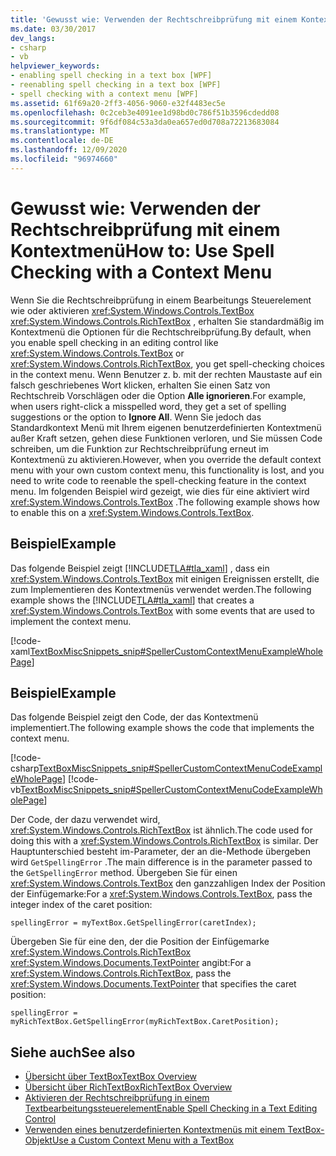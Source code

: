 ```yaml
---
title: 'Gewusst wie: Verwenden der Rechtschreibprüfung mit einem Kontextmenü'
ms.date: 03/30/2017
dev_langs:
- csharp
- vb
helpviewer_keywords:
- enabling spell checking in a text box [WPF]
- reenabling spell checking in a text box [WPF]
- spell checking with a context menu [WPF]
ms.assetid: 61f69a20-2ff3-4056-9060-e32f4483ec5e
ms.openlocfilehash: 0c2ceb3e4091ee1d98bd0c786f51b3596cdedd08
ms.sourcegitcommit: 9f6df084c53a3da0ea657ed0d708a72213683084
ms.translationtype: MT
ms.contentlocale: de-DE
ms.lasthandoff: 12/09/2020
ms.locfileid: "96974660"
---
```

# <a name="how-to-use-spell-checking-with-a-context-menu"></a><span data-ttu-id="d5b8a-102">Gewusst wie: Verwenden der Rechtschreibprüfung mit einem Kontextmenü</span><span class="sxs-lookup"><span data-stu-id="d5b8a-102">How to: Use Spell Checking with a Context Menu</span></span>
<span data-ttu-id="d5b8a-103">Wenn Sie die Rechtschreibprüfung in einem Bearbeitungs Steuerelement wie oder aktivieren <xref:System.Windows.Controls.TextBox> <xref:System.Windows.Controls.RichTextBox> , erhalten Sie standardmäßig im Kontextmenü die Optionen für die Rechtschreibprüfung.</span><span class="sxs-lookup"><span data-stu-id="d5b8a-103">By default, when you enable spell checking in an editing control like <xref:System.Windows.Controls.TextBox> or <xref:System.Windows.Controls.RichTextBox>, you get spell-checking choices in the context menu.</span></span> <span data-ttu-id="d5b8a-104">Wenn Benutzer z. b. mit der rechten Maustaste auf ein falsch geschriebenes Wort klicken, erhalten Sie einen Satz von Rechtschreib Vorschlägen oder die Option **Alle ignorieren**.</span><span class="sxs-lookup"><span data-stu-id="d5b8a-104">For example, when users right-click a misspelled word, they get a set of spelling suggestions or the option to **Ignore All**.</span></span> <span data-ttu-id="d5b8a-105">Wenn Sie jedoch das Standardkontext Menü mit Ihrem eigenen benutzerdefinierten Kontextmenü außer Kraft setzen, gehen diese Funktionen verloren, und Sie müssen Code schreiben, um die Funktion zur Rechtschreibprüfung erneut im Kontextmenü zu aktivieren.</span><span class="sxs-lookup"><span data-stu-id="d5b8a-105">However, when you override the default context menu with your own custom context menu, this functionality is lost, and you need to write code to reenable the spell-checking feature in the context menu.</span></span> <span data-ttu-id="d5b8a-106">Im folgenden Beispiel wird gezeigt, wie dies für eine aktiviert wird <xref:System.Windows.Controls.TextBox> .</span><span class="sxs-lookup"><span data-stu-id="d5b8a-106">The following example shows how to enable this on a <xref:System.Windows.Controls.TextBox>.</span></span>  
  
## <a name="example"></a><span data-ttu-id="d5b8a-107">Beispiel</span><span class="sxs-lookup"><span data-stu-id="d5b8a-107">Example</span></span>  
 <span data-ttu-id="d5b8a-108">Das folgende Beispiel zeigt [!INCLUDE[TLA#tla_xaml](../../../includes/tlasharptla-xaml-md.md)] , dass ein <xref:System.Windows.Controls.TextBox> mit einigen Ereignissen erstellt, die zum Implementieren des Kontextmenüs verwendet werden.</span><span class="sxs-lookup"><span data-stu-id="d5b8a-108">The following example shows the [!INCLUDE[TLA#tla_xaml](../../../includes/tlasharptla-xaml-md.md)] that creates a <xref:System.Windows.Controls.TextBox> with some events that are used to implement the context menu.</span></span>  
  
 [!code-xaml[TextBoxMiscSnippets_snip#SpellerCustomContextMenuExampleWholePage](~/samples/snippets/csharp/VS_Snippets_Wpf/TextBoxMiscSnippets_snip/csharp/speller_custom_context_menu.xaml#spellercustomcontextmenuexamplewholepage)]  
  
## <a name="example"></a><span data-ttu-id="d5b8a-109">Beispiel</span><span class="sxs-lookup"><span data-stu-id="d5b8a-109">Example</span></span>  
 <span data-ttu-id="d5b8a-110">Das folgende Beispiel zeigt den Code, der das Kontextmenü implementiert.</span><span class="sxs-lookup"><span data-stu-id="d5b8a-110">The following example shows the code that implements the context menu.</span></span>  
  
 [!code-csharp[TextBoxMiscSnippets_snip#SpellerCustomContextMenuCodeExampleWholePage](~/samples/snippets/csharp/VS_Snippets_Wpf/TextBoxMiscSnippets_snip/csharp/speller_custom_context_menu.xaml.cs#spellercustomcontextmenucodeexamplewholepage)]
 [!code-vb[TextBoxMiscSnippets_snip#SpellerCustomContextMenuCodeExampleWholePage](~/samples/snippets/visualbasic/VS_Snippets_Wpf/TextBoxMiscSnippets_snip/visualbasic/speller_custom_context_menu.xaml.vb#spellercustomcontextmenucodeexamplewholepage)]  
  
 <span data-ttu-id="d5b8a-111">Der Code, der dazu verwendet wird, <xref:System.Windows.Controls.RichTextBox> ist ähnlich.</span><span class="sxs-lookup"><span data-stu-id="d5b8a-111">The code used for doing this with a <xref:System.Windows.Controls.RichTextBox> is similar.</span></span> <span data-ttu-id="d5b8a-112">Der Hauptunterschied besteht im-Parameter, der an die-Methode übergeben wird `GetSpellingError` .</span><span class="sxs-lookup"><span data-stu-id="d5b8a-112">The main difference is in the parameter passed to the `GetSpellingError` method.</span></span> <span data-ttu-id="d5b8a-113">Übergeben Sie für einen <xref:System.Windows.Controls.TextBox> den ganzzahligen Index der Position der Einfügemarke:</span><span class="sxs-lookup"><span data-stu-id="d5b8a-113">For a <xref:System.Windows.Controls.TextBox>, pass the integer index of the caret position:</span></span>  
  
 `spellingError = myTextBox.GetSpellingError(caretIndex);`  
  
 <span data-ttu-id="d5b8a-114">Übergeben Sie für eine den, der die Position der Einfügemarke <xref:System.Windows.Controls.RichTextBox> <xref:System.Windows.Documents.TextPointer> angibt:</span><span class="sxs-lookup"><span data-stu-id="d5b8a-114">For a <xref:System.Windows.Controls.RichTextBox>, pass the <xref:System.Windows.Documents.TextPointer> that specifies the caret position:</span></span>  
  
 `spellingError = myRichTextBox.GetSpellingError(myRichTextBox.CaretPosition);`  
  
## <a name="see-also"></a><span data-ttu-id="d5b8a-115">Siehe auch</span><span class="sxs-lookup"><span data-stu-id="d5b8a-115">See also</span></span>

- [<span data-ttu-id="d5b8a-116">Übersicht über TextBox</span><span class="sxs-lookup"><span data-stu-id="d5b8a-116">TextBox Overview</span></span>](textbox-overview.md)
- [<span data-ttu-id="d5b8a-117">Übersicht über RichTextBox</span><span class="sxs-lookup"><span data-stu-id="d5b8a-117">RichTextBox Overview</span></span>](richtextbox-overview.md)
- [<span data-ttu-id="d5b8a-118">Aktivieren der Rechtschreibprüfung in einem Textbearbeitungssteuerelement</span><span class="sxs-lookup"><span data-stu-id="d5b8a-118">Enable Spell Checking in a Text Editing Control</span></span>](how-to-enable-spell-checking-in-a-text-editing-control.md)
- [<span data-ttu-id="d5b8a-119">Verwenden eines benutzerdefinierten Kontextmenüs mit einem TextBox-Objekt</span><span class="sxs-lookup"><span data-stu-id="d5b8a-119">Use a Custom Context Menu with a TextBox</span></span>](how-to-use-a-custom-context-menu-with-a-textbox.md)
